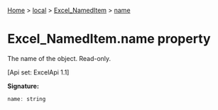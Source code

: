 [Home](./index) &gt; [local](local.md) &gt; [Excel\_NamedItem](local.excel_nameditem.md) &gt; [name](local.excel_nameditem.name.md)

# Excel\_NamedItem.name property

The name of the object. Read-only. 

 \[Api set: ExcelApi 1.1\]

**Signature:**
```javascript
name: string
```
